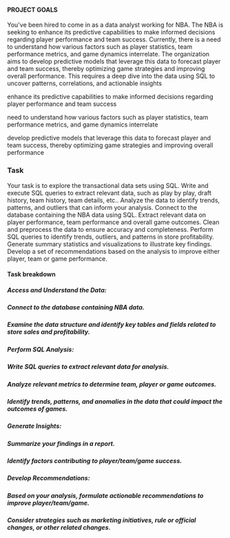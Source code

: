 
#### PROJECT GOALS
You've been hired to come in as a data analyst working for NBA. The NBA is seeking to enhance its predictive capabilities to make informed decisions regarding player performance and team success. Currently, there is a need to understand how various factors such as player statistics, team performance metrics, and game dynamics interrelate. The organization aims to develop predictive models that leverage this data to forecast player and team success, thereby optimizing game strategies and improving overall performance. This requires a deep dive into the data using SQL to uncover patterns, correlations, and actionable insights

enhance its predictive capabilities to make informed decisions regarding player performance and team success

need to understand how various factors such as player statistics, team performance metrics, and game dynamics interrelate

develop predictive models that leverage this data to forecast player and team success, thereby optimizing game strategies and improving overall performance

### Task

Your task is to explore the transactional data sets using SQL.
Write and execute SQL queries to extract relevant data, such as play by play, draft history, team history, team details, etc.. Analyze the data to identify trends, patterns, and outliers that can inform your analysis.
Connect to the database containing the NBA data using SQL.
Extract relevant data on player performance, team performance and overall game outcomes.
Clean and preprocess the data to ensure accuracy and completeness.
Perform SQL queries to identify trends, outliers, and patterns in store profitability.
Generate summary statistics and visualizations to illustrate key findings.
Develop a set of recommendations based on the analysis to improve either player, team or game performance.

#### Task breakdown
##### Access and Understand the Data:
##### Connect to the database containing NBA data.
##### Examine the data structure and identify key tables and fields related to store sales and profitability.
##### Perform SQL Analysis:
##### Write SQL queries to extract relevant data for analysis.
##### Analyze relevant metrics to determine team, player or game outcomes.
##### Identify trends, patterns, and anomalies in the data that could impact the outcomes of games.
##### Generate Insights:
##### Summarize your findings in a report.
##### Identify factors contributing to player/team/game success.
##### Develop Recommendations:
##### Based on your analysis, formulate actionable recommendations to improve player/team/game.
##### Consider strategies such as marketing initiatives, rule or official changes, or other related changes.
